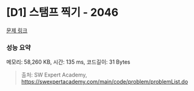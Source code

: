 # [D1] 스탬프 찍기 - 2046 

[문제 링크](https://swexpertacademy.com/main/code/problem/problemDetail.do?contestProbId=AV5QKdT6AyYDFAUq) 

### 성능 요약

메모리: 58,260 KB, 시간: 135 ms, 코드길이: 31 Bytes



> 출처: SW Expert Academy, https://swexpertacademy.com/main/code/problem/problemList.do